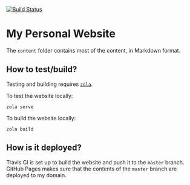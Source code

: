 [![Build Status](https://travis-ci.org/HanKruiger/hankruiger.github.io.svg?branch=develop)](https://travis-ci.org/HanKruiger/hankruiger.github.io)

# My Personal Website

The `content` folder contains most of the content, in Markdown format.

## How to test/build?

Testing and building requires [`zola`](https://www.getzola.org).

To test the website locally:
```
zola serve
```

To build the website locally:
```
zola build
```

## How is it deployed?

Travis CI is set up to build the website and push it to the `master` branch.
GitHub Pages makes sure that the contents of the `master` branch are deployed to my domain.
